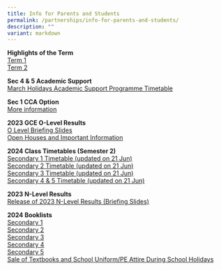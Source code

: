 ```yaml
---
title: Info for Parents and Students
permalink: /partnerships/info-for-parents-and-students/
description: ""
variant: markdown
---
```

**Highlights of the Term**<br>
[Term 1](/files/2024_Term_1_Parent_Letter_Annex.pdf)<br>
[Term 2](/files/Term2_Highlights.pdf)


**Sec 4 &amp; 5 Academic Support**<br>
[March Holidays Academic Support Programme Timetable](/files/March_Holidays_Academic_Support_Programme.pdf)

**Sec 1 CCA Option**<br>
[More information](/for-parents-and-stakeholders/cca-option/)

**2023 GCE O-Level Results**<br>
[O Level Briefing Slides](/files/2023_O_Level_Briefing_Slides.pdf)<br>
[Open Houses and Important Information](/files/2023_O_Level_Information_on_Open_Houses.pdf)


**2024 Class Timetables (Semester 2)**<br>
[Secondary 1 Timetable (updated on 21 Jun)](/files/Secondary_1_Timetable__updated_on_21_Jun_.pdf)<br>
[Secondary 2 Timetable (updated on 21 Jun)](/files/Secondary_2_Timetable__updated_on_21_Jun_.pdf)<br>
[Secondary 3 Timetable (updated on 21 Jun)](/files/Secondary_3_Timetable__updated_on_21_Jun_.pdf)<br>
[Secondary 4 &amp; 5 Timetable (updated on 21 Jun)](/files/Secondary_4___5_Timetable__updated_on_21_Jun_.pdf)


**2023 N-Level Results**<br>
[Release of 2023 N-Level Results (Briefing Slides)](/files/2023_N_Level_Briefing_Slides.pdf)

**2024 Booklists**<br>
[Secondary 1](/files/S1_BOOKLIST__2024__pdf.pdf)<br>
[Secondary 2](/files/Info%20for%20Parents%20Stakeholders/2024%20Booklists/s2%20bv%20booklist%20%20(2024).pdf)<br>
[Secondary 3](/files/Info%20for%20Parents%20Stakeholders/2024%20Booklists/s3%20bv%20booklist%20(2024).pdf)<br>
[Secondary 4](/files/Info%20for%20Parents%20Stakeholders/2024%20Booklists/s4%20bv%20booklist%20(2024).pdf)<br>
[Secondary 5](/files/Info%20for%20Parents%20Stakeholders/2024%20Booklists/s5%20bv%20booklist%20(2024).pdf)<br>
[Sale of Textbooks and School Uniform/PE Attire During School Holidays](/files/Info%20for%20Parents%20Stakeholders/2024%20Booklists/Sale_of_Textbooks_and_School_Uniform.pdf)
